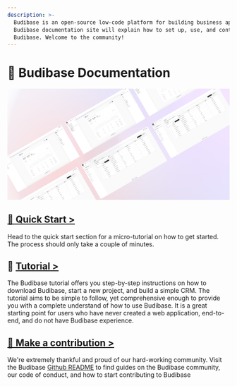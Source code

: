 ```yaml
---
description: >-
  Budibase is an open-source low-code platform for building business apps. The
  Budibase documentation site will explain how to set up, use, and contribute to
  Budibase. Welcome to the community!
---
```


# 👋 Budibase Documentation

![](.gitbook/assets/banner-gradient-3-100.jpg)

## [🌠 Quick Start &gt;](quick-start.md)

Head to the quick start section for a micro-tutorial on how to get started. The process should only take a couple of minutes.

## 📘 [**Tutorial &gt;**](tutorial/tutorial-introduction.md) 

The Budibase tutorial offers you step-by-step instructions on how to download Budibase, start a new project, and build a simple CRM. The tutorial aims to be simple to follow, yet comprehensive enough to provide you with a complete understand of how to use Budibase. It is a great starting point for users who have never created a web application, end-to-end, and do not have Budibase experience.

## [👐 Make a contribution &gt;](contributions/contributing-to-budibase.md)

We're extremely thankful and proud of our hard-working community. Visit the Budibase [Github README](https://github.com/Budibase/budibase/blob/master/README.md) to find guides on the Budibase community, our code of conduct, and how to start contributing to Budibase

